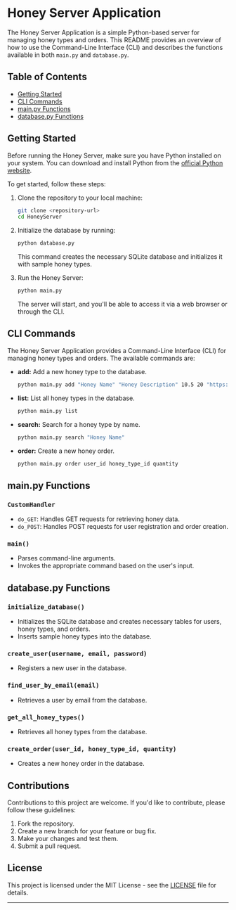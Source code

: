 
# Honey Server Application

The Honey Server Application is a simple Python-based server for managing honey types and orders. This README provides an overview of how to use the Command-Line Interface (CLI) and describes the functions available in both `main.py` and `database.py`.

## Table of Contents

- [Getting Started](#getting-started)
- [CLI Commands](#cli-commands)
- [main.py Functions](#mainpy-functions)
- [database.py Functions](#databasepy-functions)

## Getting Started

Before running the Honey Server, make sure you have Python installed on your system. You can download and install Python from the [official Python website](https://www.python.org/downloads/).

To get started, follow these steps:

1. Clone the repository to your local machine:

   ```bash
   git clone <repository-url>
   cd HoneyServer
   ```

2. Initialize the database by running:

   ```bash
   python database.py
   ```

   This command creates the necessary SQLite database and initializes it with sample honey types.

3. Run the Honey Server:

   ```bash
   python main.py
   ```

   The server will start, and you'll be able to access it via a web browser or through the CLI.

## CLI Commands

The Honey Server Application provides a Command-Line Interface (CLI) for managing honey types and orders. The available commands are:

- **add:** Add a new honey type to the database.
  ```bash
  python main.py add "Honey Name" "Honey Description" 10.5 20 "https://example.com/honey.jpg"
  ```

- **list:** List all honey types in the database.
  ```bash
  python main.py list
  ```

- **search:** Search for a honey type by name.
  ```bash
  python main.py search "Honey Name"
  ```

- **order:** Create a new honey order.
  ```bash
  python main.py order user_id honey_type_id quantity
  ```

## main.py Functions

### `CustomHandler`

- `do_GET`: Handles GET requests for retrieving honey data.
- `do_POST`: Handles POST requests for user registration and order creation.

### `main()`

- Parses command-line arguments.
- Invokes the appropriate command based on the user's input.

## database.py Functions

### `initialize_database()`

- Initializes the SQLite database and creates necessary tables for users, honey types, and orders.
- Inserts sample honey types into the database.

### `create_user(username, email, password)`

- Registers a new user in the database.

### `find_user_by_email(email)`

- Retrieves a user by email from the database.

### `get_all_honey_types()`

- Retrieves all honey types from the database.

### `create_order(user_id, honey_type_id, quantity)`

- Creates a new honey order in the database.

## Contributions

Contributions to this project are welcome. If you'd like to contribute, please follow these guidelines:

1. Fork the repository.
2. Create a new branch for your feature or bug fix.
3. Make your changes and test them.
4. Submit a pull request.

## License

This project is licensed under the MIT License - see the [LICENSE](LICENSE) file for details.

---
